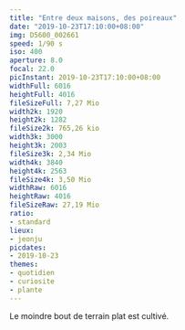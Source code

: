 ```yaml
---
title: "Entre deux maisons, des poireaux"
date: "2019-10-23T17:10:00+08:00"
img: D5600_002661
speed: 1/90 s
iso: 400
aperture: 8.0
focal: 22.0
picInstant: 2019-10-23T17:10:00+08:00
widthFull: 6016
heightFull: 4016
fileSizeFull: 7,27 Mio
width2k: 1920
height2k: 1282
fileSize2k: 765,26 kio
width3k: 3000
height3k: 2003
fileSize3k: 2,34 Mio
width4k: 3840
height4k: 2563
fileSize4k: 3,50 Mio
widthRaw: 6016
heightRaw: 4016
fileSizeRaw: 27,19 Mio
ratio:
- standard
lieux:
- jeonju
picdates:
- 2019-10-23
themes:
- quotidien
- curiosite
- plante
---
```


Le moindre bout de terrain plat est cultivé.